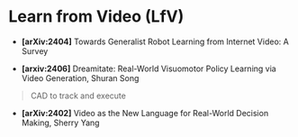 # Learn from Video (LfV)

* **[arXiv:2404]** Towards Generalist Robot Learning from Internet Video: A Survey

* **[arxiv:2406]** Dreamitate: Real-World Visuomotor Policy Learning via Video Generation, Shuran Song
> CAD to track and execute

* **[arXiv:2402]** Video as the New Language for Real-World Decision Making, Sherry Yang


